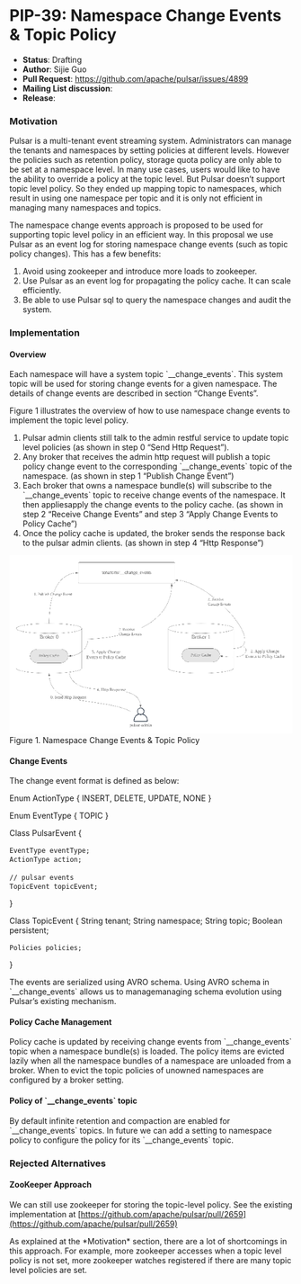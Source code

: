 # PIP-39: Namespace Change Events & Topic Policy

* **Status**: Drafting
* **Author**: Sijie Guo
* **Pull Request**: https://github.com/apache/pulsar/issues/4899
* **Mailing List discussion**:
* **Release**:

### Motivation

Pulsar is a multi-tenant event streaming system. Administrators can manage the tenants and namespaces by setting policies at different levels. However the policies such as retention policy, storage quota policy are only able to be set at a namespace level. In many use cases, users would like to have the ability to override a policy at the topic level. But Pulsar doesn’t support topic level policy. So they ended up mapping topic to namespaces, which result in using one namespace per topic and it is only not efficient in managing many namespaces and topics.

The namespace change events approach is proposed to be used for supporting topic level policy in an efficient way. In this proposal we use Pulsar as an event log for storing namespace change events (such as topic policy changes). This has a few benefits:

1) Avoid using zookeeper and introduce more loads to zookeeper.
2) Use Pulsar as an event log for propagating the policy cache. It can scale efficiently.
3) Be able to use Pulsar sql to query the namespace changes and audit the system.

### Implementation

#### Overview

Each namespace will have a system topic \`\_\_change\_events\`. This system topic will be used for storing change events for a given namespace. The details of change events are described in section “Change Events”.

Figure 1 illustrates the overview of how to use namespace change events to implement the topic level policy.

1. Pulsar admin clients still talk to the admin restful service to update topic level policies (as shown in step 0 “Send Http Request”).
2. Any broker that receives the admin http request will publish a topic policy change event to the corresponding \`\_\_change\_events\` topic of the namespace. (as shown in step 1 “Publish Change Event”)
3. Each broker that owns a namespace bundle(s) will subscribe to the \`\_\_change\_events\` topic to receive change events of the namespace. It then appliesapply the change events to the policy cache. (as shown in step 2 “Receive Change Events” and step 3 “Apply Change Events to Policy Cache”)
4. Once the policy cache is updated, the broker sends the response back to the pulsar admin clients. (as shown in step 4 “Http Response”)

![](images/pip-39/image-001-4633a3.png)
Figure 1\. Namespace Change Events & Topic Policy

#### Change Events

The change event format is defined as below:

Enum ActionType {
	INSERT,
	DELETE,
	UPDATE,
	NONE
}

Enum EventType {
	TOPIC
}

Class PulsarEvent {

	EventType eventType;
	ActionType action;

	// pulsar events
	TopicEvent topicEvent;

}

Class TopicEvent {
	String tenant;
	String namespace;
	String topic;
	Boolean persistent;

	Policies policies;
}

The events are serialized using AVRO schema. Using AVRO schema in \`\_\_change\_events\` allows us to managemanaging schema evolution using Pulsar’s existing mechanism.

#### Policy Cache Management

Policy cache is updated by receiving change events from \`\_\_change\_events\` topic when a namespace bundle(s) is loaded. The policy items are evicted lazily when all the namespace bundles of a namespace are unloaded from a broker. When to evict the topic policies of unowned namespaces are configured by a broker setting.

#### Policy of \`\_\_change\_events\` topic

By default infinite retention and compaction are enabled for \`\_\_change\_events\` topics. In future we can add a setting to namespace policy to configure the policy for its \`\_\_change\_events\` topic.

### Rejected Alternatives

#### ZooKeeper Approach

We can still use zookeeper for storing the topic-level policy. See the existing implementation at [https://github.com/apache/pulsar/pull/2659](https://github.com/apache/pulsar/pull/2659)

As explained at the \*Motivation\* section, there are a lot of shortcomings in this approach. For example, more zookeeper accesses when a topic level policy is not set, more zookeeper watches registered if there are many topic level policies are set.
